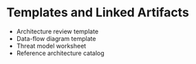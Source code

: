 # Templates and Linked Artifacts
- Architecture review template
- Data-flow diagram template
- Threat model worksheet
- Reference architecture catalog
